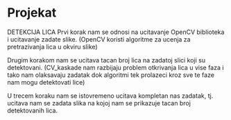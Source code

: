 # Projekat
DETEKCIJA LICA
Prvi korak nam se odnosi na ucitavanje OpenCV biblioteka i ucitavanje zadate slike. 
 (OpenCV koristi algoritme za ucenja za pretrazivanja lica u okviru slike)
 
Drugim korakom nam se ucitava tacan broj lica na zadatoj slici koji su detektovani. 
(CV_kaskade nam razbijaju problem otkrivanja lica u vise faza i tako nam olaksavaju zadatak dok algoritmi tek prolazeci kroz sve te faze nam mogu detektovati lice)

U trecem koraku nam se istovremeno ucitava kompletan nas zadatak, tj. ucitava nam se zadata slika na kojoj nam se prikazuje tacan broj detektovanih lica.
